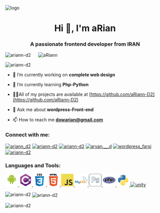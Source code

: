 ![logo](https://s8.uupload.ir/files/screenshot_2024-10-11_151004_ix33.png)
<h1 align="center">Hi 👋, I'm aRian</h1>
<h3 align="center">A passionate frontend developer from IRAN</h3>
<img align="right" , alt="aRiann" width = "400" src="https://mir-s3-cdn-cf.behance.net/project_modules/hd/06f21a161921919.63cd7887d0a70.gif">
<p align="left"> <img src="https://komarev.com/ghpvc/?username=ariann-d2&label=Profile%20views&color=0e75b6&style=flat" alt="ariann-d2" /> </p>
<p align="left"> <img src="https://komarev.com/ghpvc/?username=ariann-d2&label=Profile%20views&color=0e75b6&style=flat" alt="ariann-d2" /> </p>

- 🔭 I’m currently working on **complete web design**

- 🌱 I’m currently learning **Php-Python**

- 🧑‍🏫All of my projects are available at [https://github.com/aRiann-D2](https://github.com/aRiann-D2)

- 💬 Ask me about **wordpress-Front-end**

- 📫 How to reach me **dowarian@gmail.com**

<h3 align="left">Connect with me:</h3>
<p align="left">
<a href="https://twitter.com/ariann_d2" target="blank"><img align="center" src="https://raw.githubusercontent.com/rahuldkjain/github-profile-readme-generator/master/src/images/icons/Social/twitter.svg" alt="ariann_d2" height="30" width="40" /></a>
<a href="https://linkedin.com/in/ariann-d2" target="blank"><img align="center" src="https://raw.githubusercontent.com/rahuldkjain/github-profile-readme-generator/master/src/images/icons/Social/linked-in-alt.svg" alt="ariann-d2" height="30" width="40" /></a>
<a href="https://fb.com/ariann-d2" target="blank"><img align="center" src="https://raw.githubusercontent.com/rahuldkjain/github-profile-readme-generator/master/src/images/icons/Social/facebook.svg" alt="ariann-d2" height="30" width="40" /></a>
<a href="https://instagram.com/aryan.__.d" target="blank"><img align="center" src="https://raw.githubusercontent.com/rahuldkjain/github-profile-readme-generator/master/src/images/icons/Social/instagram.svg" alt="aryan.__.d" height="30" width="40" /></a>
<a href="https://www.youtube.com/c/wordpress_farsi" target="blank"><img align="center" src="https://raw.githubusercontent.com/rahuldkjain/github-profile-readme-generator/master/src/images/icons/Social/youtube.svg" alt="wordpress_farsi" height="30" width="40" /></a>
<a href="https://discord.gg/ariann-d2" target="blank"><img align="center" src="https://raw.githubusercontent.com/rahuldkjain/github-profile-readme-generator/master/src/images/icons/Social/discord.svg" alt="ariann-d2" height="30" width="40" /></a>
</p>

<h3 align="left">Languages and Tools:</h3>
<p align="left"> <a href="https://developer.android.com" target="_blank" rel="noreferrer"> <img src="https://raw.githubusercontent.com/devicons/devicon/master/icons/android/android-original-wordmark.svg" alt="android" width="40" height="40"/> </a> <a href="https://www.w3schools.com/cs/" target="_blank" rel="noreferrer"> <img src="https://raw.githubusercontent.com/devicons/devicon/master/icons/csharp/csharp-original.svg" alt="csharp" width="40" height="40"/> </a> <a href="https://www.w3schools.com/css/" target="_blank" rel="noreferrer"> <img src="https://raw.githubusercontent.com/devicons/devicon/master/icons/css3/css3-original-wordmark.svg" alt="css3" width="40" height="40"/> </a> <a href="https://www.w3.org/html/" target="_blank" rel="noreferrer"> <img src="https://raw.githubusercontent.com/devicons/devicon/master/icons/html5/html5-original-wordmark.svg" alt="html5" width="40" height="40"/> </a> <a href="https://developer.mozilla.org/en-US/docs/Web/JavaScript" target="_blank" rel="noreferrer"> <img src="https://raw.githubusercontent.com/devicons/devicon/master/icons/javascript/javascript-original.svg" alt="javascript" width="40" height="40"/> </a> <a href="https://www.mysql.com/" target="_blank" rel="noreferrer"> <img src="https://raw.githubusercontent.com/devicons/devicon/master/icons/mysql/mysql-original-wordmark.svg" alt="mysql" width="40" height="40"/> </a> <a href="https://www.photoshop.com/en" target="_blank" rel="noreferrer"> <img src="https://raw.githubusercontent.com/devicons/devicon/master/icons/photoshop/photoshop-line.svg" alt="photoshop" width="40" height="40"/> </a> <a href="https://www.php.net" target="_blank" rel="noreferrer"> <img src="https://raw.githubusercontent.com/devicons/devicon/master/icons/php/php-original.svg" alt="php" width="40" height="40"/> </a> <a href="https://www.python.org" target="_blank" rel="noreferrer"> <img src="https://raw.githubusercontent.com/devicons/devicon/master/icons/python/python-original.svg" alt="python" width="40" height="40"/> </a> <a href="https://unity.com/" target="_blank" rel="noreferrer"> <img src="https://www.vectorlogo.zone/logos/unity3d/unity3d-icon.svg" alt="unity" width="40" height="40"/> </a> </p>

<p><img align="left" src="https://github-readme-stats.vercel.app/api/top-langs?username=ariann-d2&show_icons=true&locale=en&layout=compact" alt="ariann-d2" /></p>

<p>&nbsp;<img align="center" src="https://github-readme-stats.vercel.app/api?username=ariann-d2&show_icons=true&locale=en" alt="ariann-d2" /></p>

<p><img align="center" src="https://github-readme-streak-stats.herokuapp.com/?user=ariann-d2&" alt="ariann-d2" /></p>
